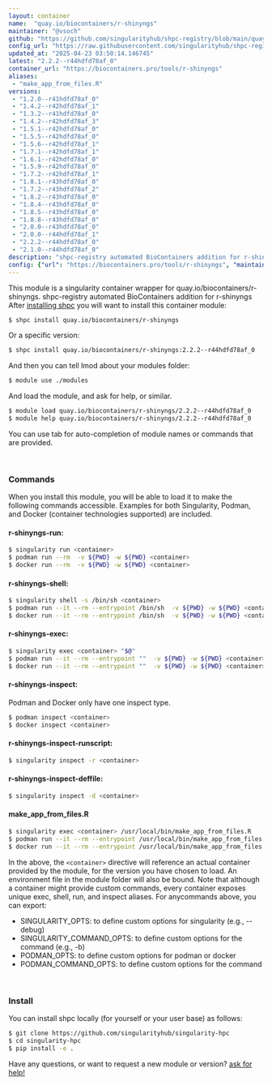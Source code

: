 ```yaml
---
layout: container
name:  "quay.io/biocontainers/r-shinyngs"
maintainer: "@vsoch"
github: "https://github.com/singularityhub/shpc-registry/blob/main/quay.io/biocontainers/r-shinyngs/container.yaml"
config_url: "https://raw.githubusercontent.com/singularityhub/shpc-registry/main/quay.io/biocontainers/r-shinyngs/container.yaml"
updated_at: "2025-04-23 03:50:14.146745"
latest: "2.2.2--r44hdfd78af_0"
container_url: "https://biocontainers.pro/tools/r-shinyngs"
aliases:
 - "make_app_from_files.R"
versions:
 - "1.2.0--r41hdfd78af_0"
 - "1.4.2--r42hdfd78af_1"
 - "1.3.2--r41hdfd78af_0"
 - "1.4.2--r42hdfd78af_3"
 - "1.5.1--r42hdfd78af_0"
 - "1.5.5--r42hdfd78af_0"
 - "1.5.6--r42hdfd78af_1"
 - "1.7.1--r42hdfd78af_1"
 - "1.6.1--r42hdfd78af_0"
 - "1.5.9--r42hdfd78af_0"
 - "1.7.2--r42hdfd78af_1"
 - "1.8.1--r43hdfd78af_0"
 - "1.7.2--r43hdfd78af_2"
 - "1.8.2--r43hdfd78af_0"
 - "1.8.4--r43hdfd78af_0"
 - "1.8.5--r43hdfd78af_0"
 - "1.8.8--r43hdfd78af_0"
 - "2.0.0--r43hdfd78af_0"
 - "2.0.0--r44hdfd78af_1"
 - "2.2.2--r44hdfd78af_0"
 - "2.1.0--r44hdfd78af_0"
description: "shpc-registry automated BioContainers addition for r-shinyngs"
config: {"url": "https://biocontainers.pro/tools/r-shinyngs", "maintainer": "@vsoch", "description": "shpc-registry automated BioContainers addition for r-shinyngs", "latest": {"2.2.2--r44hdfd78af_0": "sha256:7b91e5a7dad7b197489d7606fb9360eed709da8f891a8a13366ed154606a4b29"}, "tags": {"1.2.0--r41hdfd78af_0": "sha256:0b2271a598ca51e7099addc4126c557292666b864121fb1a9011c35e919ff79b", "1.4.2--r42hdfd78af_1": "sha256:3330de58c91d3f130fb40ab7bcc3f163b9e33f63af72f511ca90383659b1cdd2", "1.3.2--r41hdfd78af_0": "sha256:f47057276e3e039cde275fab6ab3d5e1e67e7f05f7f3d61810afb613d6521a3b", "1.4.2--r42hdfd78af_3": "sha256:c983dcf329f4ddee9b8cae70b5fc979322f806051cd6b6dfea37390664f0f826", "1.5.1--r42hdfd78af_0": "sha256:264d95da54d2efc272715b255acf3d03a0ce77c608f2acc8c12c63193ca533b0", "1.5.5--r42hdfd78af_0": "sha256:e3d3807e113700aef476693884d108a55f8e147c0589112fb5bcad182a1bf0fd", "1.5.6--r42hdfd78af_1": "sha256:3e7b35d0b59b27096c646800a9b6a0f6fb6792c1d573df885353e2000b3b2406", "1.7.1--r42hdfd78af_1": "sha256:62d0fee9d5855f185ab0ebc11f0fbb272e3ba1befbf5add082ce906608657bf7", "1.6.1--r42hdfd78af_0": "sha256:d147029f739f6df18c531c5ac910ad77690632436e3e51c36950c7e48fddc50e", "1.5.9--r42hdfd78af_0": "sha256:ae5f93320da17a8775a78642a4fe8b7ad4ab0e28e1bf6db69d3584e6b1d9eef3", "1.7.2--r42hdfd78af_1": "sha256:247e656460fa6c744ee1f88706e882cbde50ccefca8860820b5122edf27884b7", "1.8.1--r43hdfd78af_0": "sha256:7877540d7609c1a38e511ed45401e7c9f9fb510b5e7a114913f3a244f8bab0d4", "1.7.2--r43hdfd78af_2": "sha256:ea56d3ea3d2487400a962c11f7416c4098f34b549fd2a1f250361afb907a3c7a", "1.8.2--r43hdfd78af_0": "sha256:112aafac394aa824b98b38186380f1d08cef62ee19e859f4fda2f5172e59d681", "1.8.4--r43hdfd78af_0": "sha256:317727286aca5ee189b3d474f257b3b9ea5bf1362a547fb269dd9c77c96ce1c7", "1.8.5--r43hdfd78af_0": "sha256:a28728b75e72dc3bc17010b64aa4a69180440ef764cc8feb7e01bb4c86a2fbe6", "1.8.8--r43hdfd78af_0": "sha256:e0de72408557c1f75374c3acf2e5b202f1c34d59a9a1435688e60b3dca74e092", "2.0.0--r43hdfd78af_0": "sha256:8ab6d0c139305a18aedd4d60aceda45fa590dfcac411b91ca7fba51c011691b6", "2.0.0--r44hdfd78af_1": "sha256:ce8eac92c9ae6cd7cc01af7a1e6c39711a974d3a86e82cd3db0a9426a6d17d47", "2.2.2--r44hdfd78af_0": "sha256:7b91e5a7dad7b197489d7606fb9360eed709da8f891a8a13366ed154606a4b29", "2.1.0--r44hdfd78af_0": "sha256:5248c88ee3bd76aad271baae048c92c139320f2dde3a1be3f0bb894a29f5c068"}, "docker": "quay.io/biocontainers/r-shinyngs", "aliases": {"make_app_from_files.R": "/usr/local/bin/make_app_from_files.R"}}
---
```


This module is a singularity container wrapper for quay.io/biocontainers/r-shinyngs.
shpc-registry automated BioContainers addition for r-shinyngs
After [installing shpc](#install) you will want to install this container module:


```bash
$ shpc install quay.io/biocontainers/r-shinyngs
```

Or a specific version:

```bash
$ shpc install quay.io/biocontainers/r-shinyngs:2.2.2--r44hdfd78af_0
```

And then you can tell lmod about your modules folder:

```bash
$ module use ./modules
```

And load the module, and ask for help, or similar.

```bash
$ module load quay.io/biocontainers/r-shinyngs/2.2.2--r44hdfd78af_0
$ module help quay.io/biocontainers/r-shinyngs/2.2.2--r44hdfd78af_0
```

You can use tab for auto-completion of module names or commands that are provided.

<br>

### Commands

When you install this module, you will be able to load it to make the following commands accessible.
Examples for both Singularity, Podman, and Docker (container technologies supported) are included.

#### r-shinyngs-run:

```bash
$ singularity run <container>
$ podman run --rm  -v ${PWD} -w ${PWD} <container>
$ docker run --rm  -v ${PWD} -w ${PWD} <container>
```

#### r-shinyngs-shell:

```bash
$ singularity shell -s /bin/sh <container>
$ podman run --it --rm --entrypoint /bin/sh  -v ${PWD} -w ${PWD} <container>
$ docker run --it --rm --entrypoint /bin/sh  -v ${PWD} -w ${PWD} <container>
```

#### r-shinyngs-exec:

```bash
$ singularity exec <container> "$@"
$ podman run --it --rm --entrypoint ""  -v ${PWD} -w ${PWD} <container> "$@"
$ docker run --it --rm --entrypoint ""  -v ${PWD} -w ${PWD} <container> "$@"
```

#### r-shinyngs-inspect:

Podman and Docker only have one inspect type.

```bash
$ podman inspect <container>
$ docker inspect <container>
```

#### r-shinyngs-inspect-runscript:

```bash
$ singularity inspect -r <container>
```

#### r-shinyngs-inspect-deffile:

```bash
$ singularity inspect -d <container>
```


#### make_app_from_files.R

```bash
$ singularity exec <container> /usr/local/bin/make_app_from_files.R
$ podman run --it --rm --entrypoint /usr/local/bin/make_app_from_files.R   -v ${PWD} -w ${PWD} <container> -c " $@"
$ docker run --it --rm --entrypoint /usr/local/bin/make_app_from_files.R   -v ${PWD} -w ${PWD} <container> -c " $@"
```



In the above, the `<container>` directive will reference an actual container provided
by the module, for the version you have chosen to load. An environment file in the
module folder will also be bound. Note that although a container
might provide custom commands, every container exposes unique exec, shell, run, and
inspect aliases. For anycommands above, you can export:

 - SINGULARITY_OPTS: to define custom options for singularity (e.g., --debug)
 - SINGULARITY_COMMAND_OPTS: to define custom options for the command (e.g., -b)
 - PODMAN_OPTS: to define custom options for podman or docker
 - PODMAN_COMMAND_OPTS: to define custom options for the command

<br>

### Install

You can install shpc locally (for yourself or your user base) as follows:

```bash
$ git clone https://github.com/singularityhub/singularity-hpc
$ cd singularity-hpc
$ pip install -e .
```

Have any questions, or want to request a new module or version? [ask for help!](https://github.com/singularityhub/singularity-hpc/issues)
